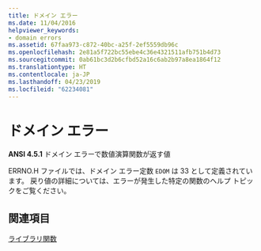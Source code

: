```yaml
---
title: ドメイン エラー
ms.date: 11/04/2016
helpviewer_keywords:
- domain errors
ms.assetid: 67faa973-c872-40bc-a25f-2ef5559db96c
ms.openlocfilehash: 2e81a5f722bc55ebe4c36e4321511afb751b4d73
ms.sourcegitcommit: 0ab61bc3d2b6cfbd52a16c6ab2b97a8ea1864f12
ms.translationtype: HT
ms.contentlocale: ja-JP
ms.lasthandoff: 04/23/2019
ms.locfileid: "62234081"
---
```

# <a name="domain-errors"></a>ドメイン エラー

**ANSI 4.5.1** ドメイン エラーで数値演算関数が返す値

ERRNO.H ファイルでは、ドメイン エラー定数 `EDOM` は 33 として定義されています。  戻り値の詳細については、エラーが発生した特定の関数のヘルプ トピックをご覧ください。

## <a name="see-also"></a>関連項目

[ライブラリ関数](../c-language/library-functions.md)
